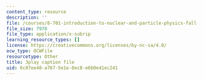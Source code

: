 ```yaml
---
content_type: resource
description: ''
file: /courses/8-701-introduction-to-nuclear-and-particle-physics-fall-2020/6c07ee48a7675e1e8ec8e6b0e41ec241_IgqwfvODZIE.vtt
file_size: 7970
file_type: application/x-subrip
learning_resource_types: []
license: https://creativecommons.org/licenses/by-nc-sa/4.0/
ocw_type: OCWFile
resourcetype: Other
title: 3play caption file
uid: 6c07ee48-a767-5e1e-8ec8-e6b0e41ec241
---
```

